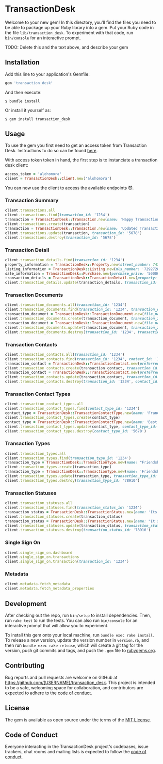# TransactionDesk

Welcome to your new gem! In this directory, you'll find the files you need to be able to package up your Ruby library into a gem. Put your Ruby code in the file `lib/transaction_desk`. To experiment with that code, run `bin/console` for an interactive prompt.

TODO: Delete this and the text above, and describe your gem

## Installation

Add this line to your application's Gemfile:

```ruby
gem 'transaction_desk'
```

And then execute:

    $ bundle install

Or install it yourself as:

    $ gem install transaction_desk

## Usage

To use the gem you first need to get an access token from Transaction Desk. Instructions to do so can be found [here](https://transactiondesk.docs.apiary.io/#introduction/authorization).

With access token token in hand, the first step is to instanciate a transaction desk client:

```ruby
access_token = 'alohomora'
client = TransactionDesk::Client.new('alohomora')
```

You can now use the client to access the available endpoints 😈.

### Transaction Summary

```ruby
client.transactions.all
client.transactions.find(transaction_id: '1234')
transaction = TransactionDesk::Transaction.new(name: 'Happy Transaction Name', status_id: 'GUID-for-status', type_id: 'GUID-for-type')
client.transactions.create(transaction)
transaction = TransactionDesk::Transaction.new(name: 'Updated Transaction Name')
client.transactions.update(transaction, transaction_id: '5678')
client.transactions.destroy(transaction_id: '5678')
```

### Transaction Detail

```ruby
client.transaction_details.find(transaction_id: '1234')
property_information = TransactionDesk::Property.new(street_number: 743, street_name: 'Cantebery St APT 302', city: 'Boston', State: 'MA', zip_code: '02127', year_built: 1899)
listing_information = TransactionDesk::Listing.new(mls_number: '7292728', list_price: '625000', property_includes: 'parking', property_excludes: 'roofdeck access, accessibility features', leased_items: 'cable modem')
sale_information = TransactionDesk::Purchase.new(purchase_price: '500000', deposit_amount: '50000')
transaction_details = TransactionDesk::TransactionDetail.new(property: property_information, listing: listing_information, purchase: sale_information)
client.transaction_details.update(transaction_details, transaction_id: '1234')
```

### Transaction Documents

```ruby
client.transaction_documents.all(transaction_id: '1234')
client.transaction_documents.find(transaction_id: '1234', transaction_document_id: '1234')
transaction_document = TransactionDesk::TransactionDocument.new(file_name: 'Alien Alicorns vs. Space Pirates', file_extension: 'GUID-for-file_extension', raw_text: 'Base64-encoded-file')
client.transaction_documents.create(transaction_document, transaction_id: '1234') **currently not working**
transaction_document = TransactionDesk::TransactionDocument.new(file_name: 'Alien Alicorns Versus Space Pirates', file_extension: 'GUID-for-file_extension', raw_text: 'Base64-encoded-file')
client.transaction_documents.update(transaction_document, transaction_id: '1234', transaction_document_id: '5678') **currently not working**
client.transaction_documents.destroy(transaction_id: '1234', transaction_document_id: '5678')
```

### Transaction Contacts

```ruby
client.transaction_contacts.all(transaction_id: '1234')
client.transaction_contacts.find(transaction_id: '1234', contact_id: '1234')
transaction_contact = TransactionDesk::TransactionContact.new(preferred_name: 'Rainbow Dash', first_name: 'Rainbow', last_name: 'Dash', email: 'rainbow.dash@equestria.net', type_id: 'GUID-for-buyer', transaction_id: '1234')
client.transaction_contacts.create(transaction_contact, transaction_id: '1234')
transaction_contact = TransactionDesk::TransactionContact.new(preferred_name: 'Rainbow Sia Dash', middle_name: 'Sia')
client.transaction_contacts.update(transaction_contact, transaction_id: '1234', contact_id: '5678')
client.transaction_contacts.destroy(transaction_id: '1234', contact_id: '5678')
```

### Transaction Contact Types

```ruby
client.transaction_contact_types.all
client.transaction_contact_types.find(contact_type_id: '1234')
contact_type = TransactionDesk::TransactionContactType.new(name: 'Frands')
client.transaction_contact_types.create(contact_type)
contact_type = TransactionDesk::TransactionContactType.new(name: 'Best Frands')
client.transaction_contact_types.update(contact_type, contact_type_id: '5678') **currently not working**
client.transaction_contact_types.destroy(contact_type_id: '5678')
```

### Transaction Types

```ruby
client.transaction_types.all
client.transaction_types.find(transaction_type_id: '1234')
transaction_type = TransactionDesk::TransactionType.new(name: "Friendship's Magic")
client.transaction_types.create(transaction_type)
transaction_type = TransactionDesk::TransactionType.new(name: 'Friendship Is Magic')
client.transaction_types.update(transaction_type, transaction_type_id: '78910')
client.transaction_types.destroy(transaction_type_id: '78910')
```

### Transaction Statuses

```ruby
client.transaction_statuses.all
client.transaction_statuses.find(transaction_status_id: '1234')
transaction_status = TransactionDesk::TransactionStatus.new(name: 'Its Complicated')
client.transaction_statuses.create(transaction_status)
transaction_status = TransactionDesk::TransactionStatus.new(name: "It's Complicated")
client.transaction_statuses.update(transaction_status, transaction_status_id: '78910') **currently not working**
client.transaction_statuses.destroy(transaction_status_id: '78910')
```

### Single Sign On

```ruby
client.single_sign_on.dashboard
client.single_sign_on.transactions
client.single_sign_on.transaction(transaction_id: '1234')
```

### Metadata

```ruby
client.metadata.fetch_metadata
client.metadata.fetch_metadata_properties
```

## Development

After checking out the repo, run `bin/setup` to install dependencies. Then, run `rake test` to run the tests. You can also run `bin/console` for an interactive prompt that will allow you to experiment.

To install this gem onto your local machine, run `bundle exec rake install`. To release a new version, update the version number in `version.rb`, and then run `bundle exec rake release`, which will create a git tag for the version, push git commits and tags, and push the `.gem` file to [rubygems.org](https://rubygems.org).

## Contributing

Bug reports and pull requests are welcome on GitHub at https://github.com/[USERNAME]/transaction_desk. This project is intended to be a safe, welcoming space for collaboration, and contributors are expected to adhere to the [code of conduct](https://github.com/[USERNAME]/transaction_desk/blob/master/CODE_OF_CONDUCT.md).


## License

The gem is available as open source under the terms of the [MIT License](https://opensource.org/licenses/MIT).

## Code of Conduct

Everyone interacting in the TransactionDesk project's codebases, issue trackers, chat rooms and mailing lists is expected to follow the [code of conduct](https://github.com/[USERNAME]/transaction_desk/blob/master/CODE_OF_CONDUCT.md).
